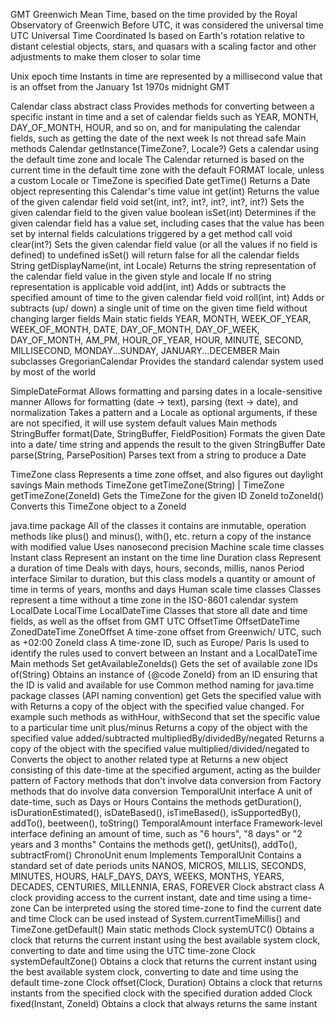 GMT
  Greenwich Mean Time, based on the time provided by the Royal Observatory of Greenwich
  Before UTC, it was considered the universal time
UTC
  Universal Time Coordinated
  Is based on Earth's rotation relative to distant celestial objects, stars, and quasars
    with a scaling factor and other adjustments to make them closer to solar time

Unix epoch time
  Instants in time are represented by a millisecond value that is an offset from the 
    January 1st 1970s midnight GMT

Calendar class abstract class 
  Provides methods for converting between a specific instant in time and a 
    set of calendar fields such as YEAR, MONTH, DAY_OF_MONTH, HOUR, and so on, and 
    for manipulating the calendar fields, such as getting the date of the next week
  Is not thread safe
  Main methods
    Calendar getInstance(TimeZone?, Locale?)
      Gets a calendar using the default time zone and locale
      The Calendar returned is based on the current time in the default time zone with the default FORMAT locale,
        unless a custom Locale or TimeZone is specified
    Date getTime()
      Returns a Date object representing this Calendar's time value
    int get(int)
      Returns the value of the given calendar field
    void set(int, int?, int?, int?, int?, int?)
      Sets the given calendar field to the given value
    boolean isSet(int)
      Determines if the given calendar field has a value set, 
        including cases that the value has been set by internal fields calculations triggered by a get method call
    void clear(int?)
      Sets the given calendar field value (or all the values if no field is defined) to undefined
      isSet() will return false for all the calendar fields
    String getDisplayName(int, int Locale)
      Returns the string representation of the calendar field value in the given style and locale
      If no string representation is applicable
    void add(int, int)
      Adds or subtracts the specified amount of time to the given calendar field
    void roll(int, int)
      Adds or subtracts (up/ down) a single unit of time on the given time field without changing larger fields
  Main static fields
    YEAR, MONTH, WEEK_OF_YEAR, WEEK_OF_MONTH, DATE, DAY_OF_MONTH, DAY_OF_WEEK, DAY_OF_MONTH, AM_PM, HOUR_OF_YEAR, 
    HOUR, MINUTE, SECOND, MILLISECOND, MONDAY...SUNDAY, JANUARY...DECEMBER
  Main subclasses
    GregorianCalendar
      Provides the standard calendar system used by most of the world

SimpleDateFormat
  Allows formatting and parsing dates in a locale-sensitive manner
  Allows for formatting (date → text), parsing (text → date), and normalization
  Takes a pattern and a Locale as optional arguments, if these are not specified, it will use system default values
  Main methods
    StringBuffer format(Date, StringBuffer, FieldPosition)
      Formats the given Date into a date/ time string and appends the result to the given StringBuffer
    Date parse(String, ParsePosition)
      Parses text from a string to produce a Date

TimeZone class
  Represents a time zone offset, and also figures out daylight savings
  Main methods
    TimeZone getTimeZone(String) | TimeZone getTimeZone(ZoneId)
      Gets the TimeZone for the given ID
    ZoneId toZoneId()
      Converts this TimeZone object to a ZoneId

java.time package
  All of the classes it contains are inmutable,
    operation methods like plus() and minus(), with(), etc. return a copy of the instance with modified value
  Uses nanosecond precision
  Machine scale time classes
    Instant class
      Represent an instant on the time line
    Duration class
      Represent a duration of time
      Deals with days, hours, seconds, millis, nanos
    Period interface
      Similar to duration, but this class models a quantity or amount of time in terms of years, months and days
  Human scale time classes
    Classes represent a time without a time zone in the ISO-8601 calendar system
      LocalDate
      LocalTime
      LocalDateTime
    Classes that store all date and time fields, as well as the offset from GMT UTC
      OffsetTime
      OffsetDateTime
      ZonedDateTime
    ZoneOffset
      A time-zone offset from Greenwich/ UTC, such as +02:00
    ZoneId class
      A time-zone ID, such as Europe/ Paris
      Is used to identify the rules used to convert between an Instant and a LocalDateTime
      Main methods
        Set<String> getAvailableZoneIds()
          Gets the set of available zone IDs
        of(String)
          Obtains an instance of {@code ZoneId} from an ID ensuring that the ID is valid and available for use
  Common method naming for java.time package classes (API naming convention)
    get
      Gets the specified value with
    with
      Returns a copy of the object with the specified value changed. 
        For example such methods as withHour, withSecond that set the specific value to a particular time unit
    plus/minus
      Returns a copy of the object with the specified value added/subtracted
    multipliedBy/dividedBy/negated
      Returns a copy of the object with the specified value multiplied/divided/negated
    to
      Converts the object to another related type
    at
      Returns a new object consisting of this date-time at the specified argument, acting as the builder pattern
    of 
      Factory methods that don't involve data conversion
    from
      Factory methods that do involve data conversion
  TemporalUnit interface
    A unit of date-time, such as Days or Hours
    Contains the methods
      getDuration(), isDurationEstimated(), isDateBased(), isTimeBased(), 
      isSupportedBy(), addTo(), beetween(), toString()
  TemporalAmount interface
    Framework-level interface defining an amount of time, such as "6 hours", "8 days" or "2 years and 3 months"
    Contains the methods
      get(), getUnits(), addTo(), subtractFrom()
  ChronoUnit enum
    Implements TemporalUnit
    Contains a standard set of date periods units
      NANOS, MICROS, MILLIS, SECONDS, MINUTES, HOURS, HALF_DAYS, DAYS, WEEKS, 
      MONTHS, YEARS, DECADES, CENTURIES, MILLENNIA, ERAS, FOREVER
  Clock abstract class
    A clock providing access to the current instant, date and time using a time-zone
    Can be interpreted using the stored time-zone to find the current date and time
      Clock can be used instead of System.currentTimeMillis() and TimeZone.getDefault()
    Main static methods
      Clock systemUTC()
        Obtains a clock that returns the current instant using the best available system clock, 
          converting to date and time using the UTC time-zone
      Clock systemDefaultZone()
        Obtains a clock that returns the current instant using the best available system clock, 
          converting to date and time using the default time-zone
      Clock offset(Clock, Duration)
        Obtains a clock that returns instants from the specified clock with the specified duration added
      Clock fixed(Instant, ZoneId)
        Obtains a clock that always returns the same instant